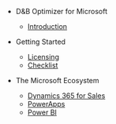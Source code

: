 - D&B Optimizer for Microsoft
  - [Introduction](intro.md)
  
- Getting Started
  - [Licensing](licensing.md)
  - [Checklist](checklist.md)

- The Microsoft Ecosystem
  - [Dynamics 365 for Sales](d365.md)
  - [PowerApps](powerapps.md)
  - [Power BI](powerbi.md)

<!--
- The Microsoft ecosystem
  - [The Common Data Service](ecosystem/cds.md)
  - [Dynamics 365 for Sales](ecosystem/d365.md)
  - [Data Integration](ecosystem/di.md)
  - [PowerApps](ecosystem/powerapps.md)
  - [Power BI](ecosystem/powerbi.md)
-->